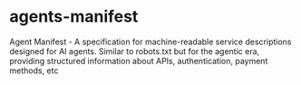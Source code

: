 # agents-manifest
Agent Manifest - A specification for machine-readable service descriptions designed for AI agents. Similar to robots.txt but for the agentic era, providing structured information about APIs, authentication, payment methods, etc
